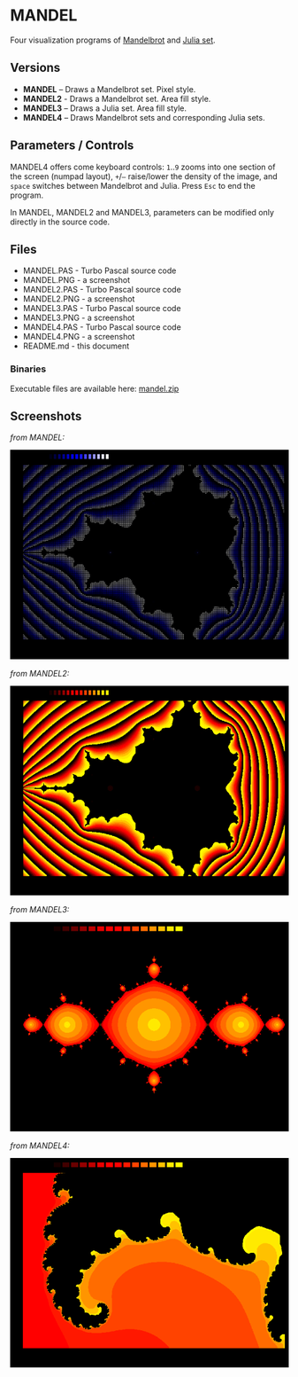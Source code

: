 # MANDEL

Four visualization programs of [Mandelbrot](https://en.wikipedia.org/wiki/Mandelbrot_set) and [Julia set](https://en.wikipedia.org/wiki/Julia_set).

## Versions

* **MANDEL** – Draws a Mandelbrot set. Pixel style.
* **MANDEL2** - Draws a Mandelbrot set. Area fill style.
* **MANDEL3** – Draws a Julia set. Area fill style.
* **MANDEL4** – Draws Mandelbrot sets and corresponding Julia sets.

## Parameters / Controls

MANDEL4 offers come keyboard controls: `1`..`9` zooms into one section of the screen (numpad layout), `+`/`–` raise/lower the density of the image, and `space` switches between Mandelbrot and Julia. Press `Esc` to end the program.

In MANDEL, MANDEL2 and MANDEL3, parameters can be modified only directly in the source code.

## Files

* MANDEL.PAS - Turbo Pascal source code
* MANDEL.PNG - a screenshot
* MANDEL2.PAS - Turbo Pascal source code
* MANDEL2.PNG - a screenshot
* MANDEL3.PAS - Turbo Pascal source code
* MANDEL3.PNG - a screenshot
* MANDEL4.PAS - Turbo Pascal source code
* MANDEL4.PNG - a screenshot
* README.md - this document

### Binaries

Executable files are available here: [mandel.zip](http://turbo.elitepiraten.de/mandel.zip)

## Screenshots

_from MANDEL:_

![a screenshot from MANDEL.PAS](MANDEL.PNG)

_from MANDEL2:_

![a screenshot from MANDEL2.PAS](MANDEL2.PNG)

_from MANDEL3:_

![a screenshot from MANDEL3.PAS](MANDEL3.PNG)

_from MANDEL4:_

![a screenshot from MANDEL4.PAS](MANDEL4.PNG)
